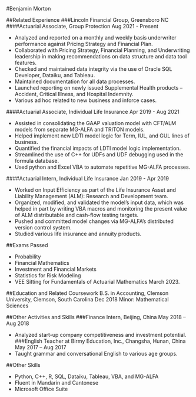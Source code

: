 #Benjamin Morton

##Related Experience
###Lincoln Financial Group, Greensboro NC
####Actuarial Associate, Group Protection Aug 2021 - Present
-	Analyzed and reported on a monthly and weekly basis underwriter performance against Pricing Strategy and Financial Plan.
-	Collaborated with Pricing Strategy, Financial Planning, and Underwriting leadership in making recommendations on data structure and data tool features. 
-	Checked and maintained data integrity via the use of Oracle SQL Developer, Dataiku, and Tableau.
-	Maintained documentation for all data processes.
-	Launched reporting on newly issued Supplemental Health products – Accident, Critical Illness, and Hospital Indemnity. 
-	Various ad hoc related to new business and inforce cases.

####Actuarial Associate, Individual Life Insurance Apr 2019 - Aug 2021
-	Assisted in consolidating the GAAP valuation model with CFT/ALM models from separate MG-ALFA and TRITON models.
-	Helped implement new LDTI model logic for Term, IUL, and GUL lines of business.
-	Quantified the financial impacts of LDTI model logic implementation.
-	Streamlined the use of C++ for UDFs and UDF debugging used in the formula database.
-	Used python and Excel VBA to automate repetitive MG-ALFA processes.

####Actuarial Intern, Individual Life Insurance Jan 2019 - Apr 2019
-	Worked on Input Efficiency as part of the Life Insurance Asset and Liability Management (ALM): Research and Development team. 
-	Organized, modified, and validated the model’s input data, which was helped in part by writing VBA macros and monitoring the present value of ALM distributable and cash-flow testing targets.
-	Pushed and committed model changes via MG-ALFA’s distributed version control system.
-	Studied various life insurance and annuity products. 

##Exams Passed
- Probability
- Financial Mathematics
- Investment and Financial Markets
- Statistics for Risk Modeling
- VEE
Sitting for Fundamentals of Actuarial Mathematics March 2023.

##Education and Related Coursework
B.S. in Accounting, Clemson University, Clemson, South Carolina	Dec 2018
Minor: Mathematical Sciences 

##Other Activities and Skills
###Finance Intern, Beijing, China	May 2018 – Aug 2018
-	Analyzed start-up company competitiveness and investment potential. 
###English Teacher at Birmy Education, Inc., Changsha, Hunan, China	 May 2017 – Aug 2017
-	Taught grammar and conversational English to various age groups.

##Other Skills
-	Python, C++, R, SQL, Dataiku, Tableau, VBA, and MG-ALFA
-	Fluent in Mandarin and Cantonese
-	Microsoft Office Suite

